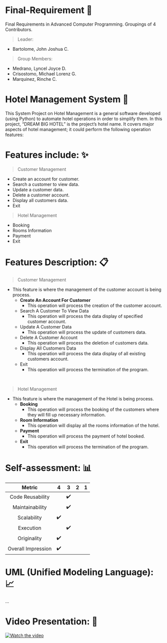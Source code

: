 # Final-Requirement :open_file_folder:
Final Requirements in Advanced Computer Programming. Groupings of 4 Contributors.

> Leader:
  - Bartolome, John Joshua C.
> Group Members:
  - Medrano, Lyncel Joyce D.
  - Crisostomo, Michael Lorenz G.
  - Marquinez, Rinche C.
  
# Hotel Management System :hotel:

This System Project on Hotel Management is a general software developed (using Python) to automate hotel operations in order to simplify them. In this project, “DREAM BIG HOTEL” is the project’s hotel name. It covers major aspects of hotel management; it could perform the following operation features:

# Features include: :sparkles:
> Customer Management
  - Create an account for customer.
  - Search a customer to view data.
  - Update a customer data.
  - Delete a customer account.
  - Display all customers data.
  - Exit

> Hotel Management
  - Booking
  - Rooms Information
  - Payment
  - Exit
 
# Features Description: :clipboard:
> Customer Management
  - This feature is where the management of the customer account is being process.
    * **Create An Account For Customer**
      * This operation will process the creation of the customer account.
    * Search A Customer To View Data
      * This operation will process the data display of specified customer account. 
    * Update A Customer Data
      * This operation will process the update of customers data.
    * Delete A Customer Account
      * This operation will process the deletion of customers data.
    * Display All Customers Data
      * This operation will process the data display of all existing customers account.
    * Exit
      * This operation will process the termination of the program.

<br/>

> Hotel Management
  - This feature is where the management of the Hotel is being process.
    * **Booking**
      * This operation will process the booking of the customers where they will fill up necessary information.
    * **Room Information**
      * This operation will display all the rooms information of the hotel.
    * **Payment**
      * This operation will process the payment of hotel booked.
    * **Exit**
      * This operation will process the termination of the program.
 
# Self-assessment: :bar_chart:
Metric | 4 | 3 | 2 | 1
| :---: | :---: | :---: | :---: | :---:
Code Reusability |  | :heavy_check_mark: |  | 
Maintainability |  | :heavy_check_mark: |  | 
Scalability | :heavy_check_mark: |  |  | 
Execution |  | :heavy_check_mark: |  | 
Originality | :heavy_check_mark: |  |  | 
Overall Impression | :heavy_check_mark: |  |  | 

# UML (Unified Modeling Language): :chart_with_upwards_trend:
...

# Video Presentation: :movie_camera:
[![Watch the video](https://i.imgur.com/vKb2F1B.png)](https://youtu.be/nczZ7ZIaolQ)
 
 
 
 
 
 
 
 
 
 
 
